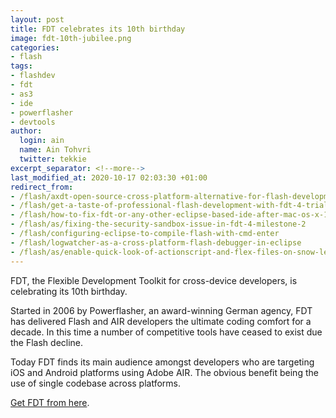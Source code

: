 ```yaml
---
layout: post
title: FDT celebrates its 10th birthday
image: fdt-10th-jubilee.png
categories:
- flash
tags:
- flashdev
- fdt
- as3
- ide
- powerflasher
- devtools
author:
  login: ain
  name: Ain Tohvri
  twitter: tekkie
excerpt_separator: <!--more-->
last_modified_at: 2020-10-17 02:03:30 +01:00
redirect_from:
- /flash/axdt-open-source-cross-platform-alternative-for-flash-development
- /flash/get-a-taste-of-professional-flash-development-with-fdt-4-trial
- /flash/how-to-fix-fdt-or-any-other-eclipse-based-ide-after-mac-os-x-10-6-3-upgrade
- /flash/as/fixing-the-security-sandbox-issue-in-fdt-4-milestone-2
- /flash/configuring-eclipse-to-compile-flash-with-cmd-enter
- /flash/logwatcher-as-a-cross-platform-flash-debugger-in-eclipse
- /flash/as/enable-quick-look-of-actionscript-and-flex-files-on-snow-leopard
---
```

FDT, the Flexible Development Toolkit for cross-device developers, is celebrating its 10th birthday.<!--more-->

Started in 2006 by Powerflasher, an award-winning German agency, FDT has delivered Flash and AIR developers the ultimate coding comfort for a decade. In this time a number of competitive tools have ceased to exist due the Flash decline.

Today FDT finds its main audience amongst developers who are targeting iOS and Android platforms using Adobe AIR. The obvious benefit being the use of single codebase across platforms.

[Get FDT from here](https://fdt.powerflasher.com).
